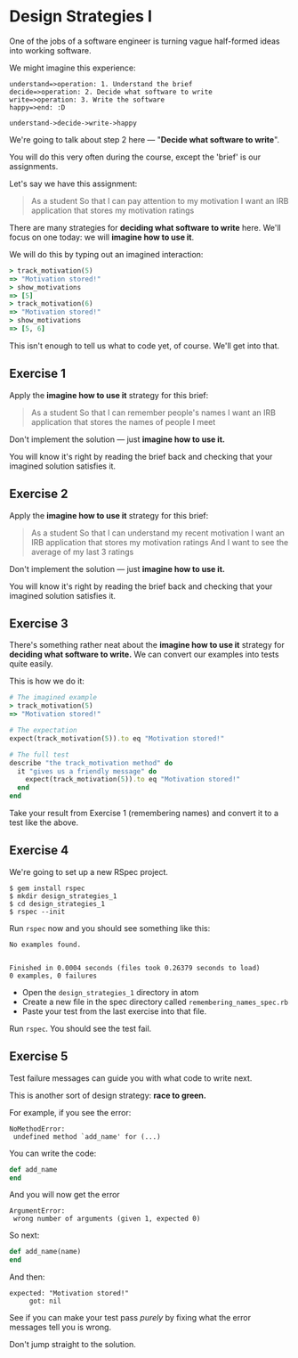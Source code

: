 Design Strategies I
===================

One of the jobs of a software engineer is turning vague half-formed ideas into working software.

We might imagine this experience:

```flow
understand=>operation: 1. Understand the brief
decide=>operation: 2. Decide what software to write
write=>operation: 3. Write the software
happy=>end: :D

understand->decide->write->happy
```

We're going to talk about step 2 here — "**Decide what software to write**".

You will do this very often during the course, except the 'brief' is our assignments.

Let's say we have this assignment:

> As a student
> So that I can pay attention to my motivation
> I want an IRB application that stores my motivation ratings

There are many strategies for **deciding what software to write** here. We'll focus on one today: we will **imagine how to use it**.

We will do this by typing out an imagined interaction:

```ruby
> track_motivation(5)
=> "Motivation stored!"
> show_motivations
=> [5]
> track_motivation(6)
=> "Motivation stored!"
> show_motivations
=> [5, 6]
```

This isn't enough to tell us what to code yet, of course. We'll get into that.

## Exercise 1

Apply the **imagine how to use it** strategy for this brief:

> As a student
> So that I can remember people's names
> I want an IRB application that stores the names of people I meet

Don't implement the solution — just **imagine how to use it.**

You will know it's right by reading the brief back and checking that your imagined solution satisfies it.

## Exercise 2

Apply the **imagine how to use it** strategy for this brief:

> As a student
> So that I can understand my recent motivation
> I want an IRB application that stores my motivation ratings
> And I want to see the average of my last 3 ratings

Don't implement the solution — just **imagine how to use it.**

You will know it's right by reading the brief back and checking that your imagined solution satisfies it.

## Exercise 3

There's something rather neat about the **imagine how to use it** strategy for **deciding what software to write.** We can convert our examples into tests quite easily.

This is how we do it:

```ruby
# The imagined example
> track_motivation(5)
=> "Motivation stored!"
```

```ruby
# The expectation
expect(track_motivation(5)).to eq "Motivation stored!"
```

```ruby
# The full test
describe "the track_motivation method" do
  it "gives us a friendly message" do
    expect(track_motivation(5)).to eq "Motivation stored!"
  end
end
```

Take your result from Exercise 1 (remembering names) and convert it to a test like the above.

## Exercise 4

We're going to set up a new RSpec project.

```shell
$ gem install rspec
$ mkdir design_strategies_1
$ cd design_strategies_1
$ rspec --init
```

Run `rspec` now and you should see something like this:

```
No examples found.


Finished in 0.0004 seconds (files took 0.26379 seconds to load)
0 examples, 0 failures
```

* Open the `design_strategies_1` directory in atom
* Create a new file in the spec directory called `remembering_names_spec.rb`
* Paste your test from the last exercise into that file.

Run `rspec`. You should see the test fail.

## Exercise 5

Test failure messages can guide you with what code to write next.

This is another sort of design strategy: **race to green.**

For example, if you see the error:

```
NoMethodError:
 undefined method `add_name' for (...)
```

You can write the code:

```ruby
def add_name
end
```

And you will now get the error

```
ArgumentError:
 wrong number of arguments (given 1, expected 0)
```

So next:

```ruby
def add_name(name)
end
```

And then:

```
expected: "Motivation stored!"
     got: nil
```

See if you can make your test pass *purely* by fixing what the error messages tell you is wrong.

Don't jump straight to the solution.
